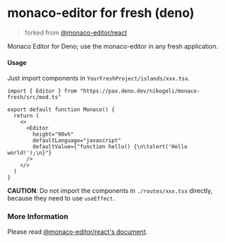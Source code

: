 # monaco-editor for fresh (deno)
> forked from [@monaco-editor/react](https://github.com/suren-atoyan/monaco-react)

Monaco Editor for Deno; use the monaco-editor in any fresh application.

#### Usage
Just import components in `YourFreshProject/islands/xxx.tsx`.
```tsx
import { Editor } from "https://pax.deno.dev/nikogoli/monaco-fresh/src/mod.ts"

export default function Monaco() {
  return (
    <>
      <Editor
        height="90vh"
        defaultLanguage="javascript"
        defaultValue={"function hello() {\n\talert('Hello world!');\n}"}
      />
    </>
  )
}
```
**CAUTION**: Do not import the components in `./routes/xxx.tsx` directly, because they need to use `useEffect`.

### More Information
Please read [@monaco-editor/react's document](https://github.com/suren-atoyan/monaco-react/blob/master/README.md).
